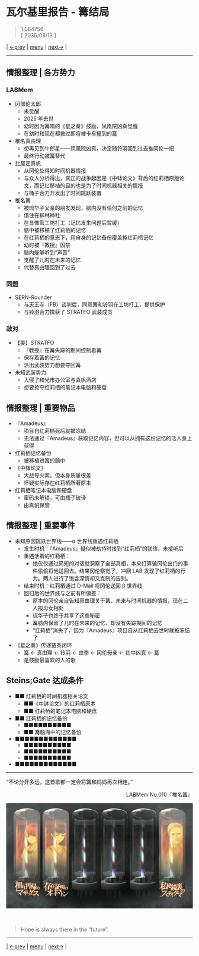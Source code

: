 # 瓦尔基里报告 - 篝结局
> 1.064756  
> [ 2036/08/13 ]  

| [←prev](./0121) | [menu](../) | [next→](./0123) |

---

## 情报整理 | 各方势力
### LABMem
- 冈部伦太郎
  - 未觉醒
  - 2025 年去世
  - 幼时因为篝唱的《星之奏》鼓励，凤凰院凶真觉醒
  - 在幼时和现在都救过即将被卡车撞到的篝
- 椎名真由理
  - 想再见到牛郎星——凤凰院凶真，决定随铃羽回到过去推冈伦一把
  - 最终行动被篝替代
- 比屋定真帆
  - 从冈伦处得知时间机器情报
  - 与众人分析得出，真正的战争起因是《中钵论文》背后的红莉栖原版论文，而记忆移植的目的也是为了时间机器相关的情报
  - 与桶子合力开发出了时间跳跃装置
- 椎名篝
  - 被琉华子父亲的朋友发现，脑内没有任何之前的记忆
  - 借住在柳林神社
  - 在显像管工坊打工（记忆发生问题后暂缓）
  - 脑中被移植了红莉栖的记忆
  - 在红莉栖的意志下，用自身的记忆备份覆盖掉红莉栖记忆
  - 幼时被『教授』囚禁
  - 脑内能够听到“声音”
  - 觉醒了儿时在未来的记忆
  - 代替真由理回到了过去

### 同盟
- SERN-Rounder
  - 与天王寺（FB）谈判后，同意篝和铃羽在工坊打工，提供保护
  - 与铃羽合力擒获了 STRATFO 武装成员

### 敌对
- 【美】STRATFO
  - 『教授』在篝失踪的期间控制着篝
  - 保存着篝的记忆
  - 派出武装势力想要夺回篝
- 未知武装势力
  - 入侵了和光市办公室与真帆酒店
  - 想要抢夺红莉栖的笔记本电脑和硬盘

## 情报整理 | 重要物品
- 『Amadeus』
  - 项目自红莉栖死后就被冻结
  - 无法通过『Amadeus』获取记忆内容，但可以从拥有这份记忆的活人身上获得
- 红莉栖记忆备份
  - 被移植进篝的脑中
- 《中钵论文》
  - 大战导火索，但本身质量很差
  - 怀疑实际存在红莉栖所著原本
- 红莉栖笔记本电脑和硬盘
  - 密码未解锁，可由桶子破译
  - 由真帆保管

## 情报整理 | 重要事件
- 未知原因跳跃世界线——α 世界线重遇红莉栖
  - 发生时机：『Amadeus』疑似被劫持时接到“红莉栖”的联络，未接听后
  - 重遇活着的红莉栖：
    - 她仅仅通过简短的对话就洞察了全部真相，本来打算骗冈伦出门的事件偷偷将他送回去。结果冈伦察觉了，冲回 LAB 发现了红莉栖的行为。两人进行了饱含深情却又克制的告别。
  - 结束时机：红莉栖通过 D-Mail 将冈伦送回 β 世界线
  - 回归后的世界线与之前有所偏差：
    - 原本的冈伦亲自告知真由理关于篝、未来与时间机器的情报，现在二人按母女相处
    - 琉华子也终于共享了这些秘密
    - 篝脑内保留了儿时在未来的记忆，却没有失踪期间的记忆
    - “红莉栖”消失了，因为『Amadeus』项目自从红莉栖去世时就被冻结了
- 《星之奏》传递链条闭环
  - 篝 <- 真由理 <- 铃羽 <- 由季 <- 冈伦母亲 <- 初中凶真 <- 篝
  - 是鼓励最喜欢的人的歌

## Steins;Gate 达成条件
- ■■ 红莉栖的时间机器相关论文
  - ■■《中钵论文》的红莉栖原本
  - ■■ 红莉栖的笔记本电脑和硬盘
- ■■ 红莉栖的记忆备份
  - ■■■■■■■■■■
  - ■■ 篝脑海中的记忆备份
- ■■■■■■■■■■■■■
  - ■■■■■■■■■■
  - ■■■■■■■■■■
  - ■■■■■■■■■■
- ■■■■■■■■■■■■■

---

“不论分开多远，这首歌都一定会将篝和妈妈再次相连。”  
<p align="right">LABMem No.010『椎名篝』</p>  

![](../static/image/0122-1.png)


<br/>

> Hope is always there in the “future”.
---

| [←prev](./0121) | [menu](../) | [next→](./0123) |
